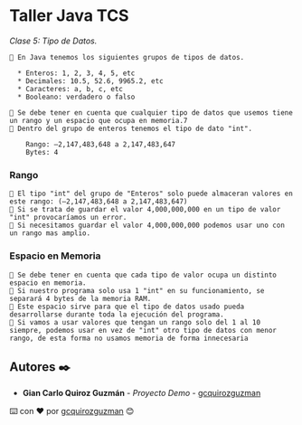 # Taller Java TCS

_Clase 5: Tipo de Datos._

```
📢 En Java tenemos los siguientes grupos de tipos de datos.

  * Enteros: 1, 2, 3, 4, 5, etc
  * Decimales: 10.5, 52.6, 9965.2, etc
  * Caracteres: a, b, c, etc
  * Booleano: verdadero o falso
```

```
📢 Se debe tener en cuenta que cualquier tipo de datos que usemos tiene un rango y un espacio que ocupa en memoria.7
📢 Dentro del grupo de enteros tenemos el tipo de dato "int". 

    Rango: –2,147,483,648 a 2,147,483,647
    Bytes: 4

```

### Rango

```
📢 El tipo "int" del grupo de "Enteros" solo puede almaceran valores en este rango: (–2,147,483,648 a 2,147,483,647)
📢 Si se trata de guardar el valor 4,000,000,000 en un tipo de valor "int" provocaríamos un error.
📢 Si necesitamos guardar el valor 4,000,000,000 podemos usar uno con un rango mas amplio.
```

### Espacio en Memoria

```
📢 Se debe tener en cuenta que cada tipo de valor ocupa un distinto espacio en memoria.
📢 Si nuestro programa solo usa 1 "int" en su funcionamiento, se separará 4 bytes de la memoria RAM.
📢 Este espacio sirve para que el tipo de datos usado pueda desarrollarse durante toda la ejecución del programa.
📢 Si vamos a usar valores que tengan un rango solo del 1 al 10 siempre, podemos usar en vez de "int" otro tipo de datos con menor rango, de esta forma no usamos memoria de forma innecesaria
```

## Autores ✒️

* **Gian Carlo Quiroz Guzmán** - *Proyecto Demo* - [gcquirozguzman](https://github.com/gcquirozguzman)



⌨️ con ❤️ por [gcquirozguzman](https://github.com/gcquirozguzman) 😊
